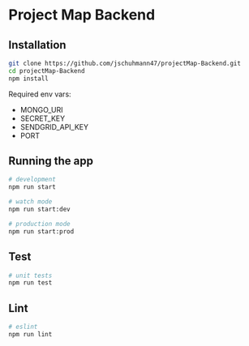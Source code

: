 # Project Map Backend

## Installation

```bash
git clone https://github.com/jschuhmann47/projectMap-Backend.git
cd projectMap-Backend
npm install
```

Required env vars:

- MONGO_URI
- SECRET_KEY
- SENDGRID_API_KEY
- PORT

## Running the app

```bash
# development
npm run start

# watch mode
npm run start:dev

# production mode
npm run start:prod
```

## Test

```bash
# unit tests
npm run test
```

## Lint

```bash
# eslint
npm run lint
```
